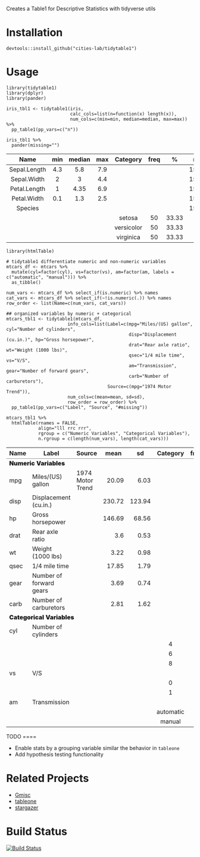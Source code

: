 Creates a Table1 for Descriptive Statistics with tidyverse utils

Installation
============

    devtools::install_github("cities-lab/tidytable1")

Usage
=====

    library(tidytable1)
    library(dplyr)
    library(pander)

    iris_tbl1 <- tidytable1(iris,
                            calc_cols=list(n=function(x) length(x)),
                            num_cols=c(min=min, median=median, max=max)) %>%
      pp_table1(pp_vars=c("n")) 

    iris_tbl1 %>%
      pander(missing="")

<table>
<colgroup>
<col style="width: 20%" />
<col style="width: 8%" />
<col style="width: 12%" />
<col style="width: 8%" />
<col style="width: 18%" />
<col style="width: 9%" />
<col style="width: 11%" />
<col style="width: 11%" />
</colgroup>
<thead>
<tr class="header">
<th style="text-align: center;">Name</th>
<th style="text-align: center;">min</th>
<th style="text-align: center;">median</th>
<th style="text-align: center;">max</th>
<th style="text-align: center;">Category</th>
<th style="text-align: center;">freq</th>
<th style="text-align: center;">%</th>
<th style="text-align: center;">n</th>
</tr>
</thead>
<tbody>
<tr class="odd">
<td style="text-align: center;">Sepal.Length</td>
<td style="text-align: center;">4.3</td>
<td style="text-align: center;">5.8</td>
<td style="text-align: center;">7.9</td>
<td style="text-align: center;"></td>
<td style="text-align: center;"></td>
<td style="text-align: center;"></td>
<td style="text-align: center;">150</td>
</tr>
<tr class="even">
<td style="text-align: center;">Sepal.Width</td>
<td style="text-align: center;">2</td>
<td style="text-align: center;">3</td>
<td style="text-align: center;">4.4</td>
<td style="text-align: center;"></td>
<td style="text-align: center;"></td>
<td style="text-align: center;"></td>
<td style="text-align: center;">150</td>
</tr>
<tr class="odd">
<td style="text-align: center;">Petal.Length</td>
<td style="text-align: center;">1</td>
<td style="text-align: center;">4.35</td>
<td style="text-align: center;">6.9</td>
<td style="text-align: center;"></td>
<td style="text-align: center;"></td>
<td style="text-align: center;"></td>
<td style="text-align: center;">150</td>
</tr>
<tr class="even">
<td style="text-align: center;">Petal.Width</td>
<td style="text-align: center;">0.1</td>
<td style="text-align: center;">1.3</td>
<td style="text-align: center;">2.5</td>
<td style="text-align: center;"></td>
<td style="text-align: center;"></td>
<td style="text-align: center;"></td>
<td style="text-align: center;">150</td>
</tr>
<tr class="odd">
<td style="text-align: center;">Species</td>
<td style="text-align: center;"></td>
<td style="text-align: center;"></td>
<td style="text-align: center;"></td>
<td style="text-align: center;"></td>
<td style="text-align: center;"></td>
<td style="text-align: center;"></td>
<td style="text-align: center;">150</td>
</tr>
<tr class="even">
<td style="text-align: center;"></td>
<td style="text-align: center;"></td>
<td style="text-align: center;"></td>
<td style="text-align: center;"></td>
<td style="text-align: center;">setosa</td>
<td style="text-align: center;">50</td>
<td style="text-align: center;">33.33</td>
<td style="text-align: center;"></td>
</tr>
<tr class="odd">
<td style="text-align: center;"></td>
<td style="text-align: center;"></td>
<td style="text-align: center;"></td>
<td style="text-align: center;"></td>
<td style="text-align: center;">versicolor</td>
<td style="text-align: center;">50</td>
<td style="text-align: center;">33.33</td>
<td style="text-align: center;"></td>
</tr>
<tr class="even">
<td style="text-align: center;"></td>
<td style="text-align: center;"></td>
<td style="text-align: center;"></td>
<td style="text-align: center;"></td>
<td style="text-align: center;">virginica</td>
<td style="text-align: center;">50</td>
<td style="text-align: center;">33.33</td>
<td style="text-align: center;"></td>
</tr>
</tbody>
</table>

    library(htmlTable)

    # tidytable1 differentiate numeric and non-numeric variables
    mtcars_df <- mtcars %>%
      mutate(cyl=factor(cyl), vs=factor(vs), am=factor(am, labels = c("automatic", "manual"))) %>%
      as_tibble()

    num_vars <- mtcars_df %>% select_if(is.numeric) %>% names
    cat_vars <- mtcars_df %>% select_if(~!is.numeric(.)) %>% names            
    row_order <- list(Name=c(num_vars, cat_vars))

    ## organized variables by numeric + categorical
    mtcars_tbl1 <- tidytable1(mtcars_df,
                           info_cols=list(Label=c(mpg="Miles/(US) gallon", cyl="Number of cylinders", 
                                                  disp="Displacement (cu.in.)", hp="Gross horsepower",
                                                  drat="Rear axle ratio", wt="Weight (1000 lbs)",
                                                  qsec="1/4 mile time", vs="V/S", 
                                                  am="Transmission", gear="Number of forward gears",
                                                  carb="Number of carburetors"),
                                          Source=c(mpg="1974 Motor Trend")),
                           num_cols=c(mean=mean, sd=sd),
                           row_order = row_order) %>%
      pp_table1(pp_vars=c("Label", "Source", "#missing"))

    mtcars_tbl1 %>% 
      htmlTable(rnames = FALSE,
                align="lll rrc rrr",
                rgroup = c("Numeric Variables", "Categorical Variables"),
                n.rgroup = c(length(num_vars), length(cat_vars)))

<table class="gmisc_table" style="border-collapse: collapse; margin-top: 1em; margin-bottom: 1em;">
<thead>
<tr>
<th style="border-bottom: 1px solid grey; border-top: 2px solid grey; text-align: center;">
Name
</th>
<th style="border-bottom: 1px solid grey; border-top: 2px solid grey; text-align: center;">
Label
</th>
<th style="border-bottom: 1px solid grey; border-top: 2px solid grey; text-align: center;">
Source
</th>
<th style="border-bottom: 1px solid grey; border-top: 2px solid grey; text-align: center;">
mean
</th>
<th style="border-bottom: 1px solid grey; border-top: 2px solid grey; text-align: center;">
sd
</th>
<th style="border-bottom: 1px solid grey; border-top: 2px solid grey; text-align: center;">
Category
</th>
<th style="border-bottom: 1px solid grey; border-top: 2px solid grey; text-align: center;">
freq
</th>
<th style="border-bottom: 1px solid grey; border-top: 2px solid grey; text-align: center;">
%
</th>
<th style="border-bottom: 1px solid grey; border-top: 2px solid grey; text-align: center;">
\#missing
</th>
</tr>
</thead>
<tbody>
<tr>
<td colspan="9" style="font-weight: 900;">
Numeric Variables
</td>
</tr>
<tr>
<td style="text-align: left;">
mpg
</td>
<td style="text-align: left;">
Miles/(US) gallon
</td>
<td style="text-align: left;">
1974 Motor Trend
</td>
<td style="text-align: right;">
20.09
</td>
<td style="text-align: right;">
6.03
</td>
<td style="text-align: center;">
</td>
<td style="text-align: right;">
</td>
<td style="text-align: right;">
</td>
<td style="text-align: right;">
0
</td>
</tr>
<tr>
<td style="text-align: left;">
disp
</td>
<td style="text-align: left;">
Displacement (cu.in.)
</td>
<td style="text-align: left;">
</td>
<td style="text-align: right;">
230.72
</td>
<td style="text-align: right;">
123.94
</td>
<td style="text-align: center;">
</td>
<td style="text-align: right;">
</td>
<td style="text-align: right;">
</td>
<td style="text-align: right;">
0
</td>
</tr>
<tr>
<td style="text-align: left;">
hp
</td>
<td style="text-align: left;">
Gross horsepower
</td>
<td style="text-align: left;">
</td>
<td style="text-align: right;">
146.69
</td>
<td style="text-align: right;">
68.56
</td>
<td style="text-align: center;">
</td>
<td style="text-align: right;">
</td>
<td style="text-align: right;">
</td>
<td style="text-align: right;">
0
</td>
</tr>
<tr>
<td style="text-align: left;">
drat
</td>
<td style="text-align: left;">
Rear axle ratio
</td>
<td style="text-align: left;">
</td>
<td style="text-align: right;">
3.6
</td>
<td style="text-align: right;">
0.53
</td>
<td style="text-align: center;">
</td>
<td style="text-align: right;">
</td>
<td style="text-align: right;">
</td>
<td style="text-align: right;">
0
</td>
</tr>
<tr>
<td style="text-align: left;">
wt
</td>
<td style="text-align: left;">
Weight (1000 lbs)
</td>
<td style="text-align: left;">
</td>
<td style="text-align: right;">
3.22
</td>
<td style="text-align: right;">
0.98
</td>
<td style="text-align: center;">
</td>
<td style="text-align: right;">
</td>
<td style="text-align: right;">
</td>
<td style="text-align: right;">
0
</td>
</tr>
<tr>
<td style="text-align: left;">
qsec
</td>
<td style="text-align: left;">
1/4 mile time
</td>
<td style="text-align: left;">
</td>
<td style="text-align: right;">
17.85
</td>
<td style="text-align: right;">
1.79
</td>
<td style="text-align: center;">
</td>
<td style="text-align: right;">
</td>
<td style="text-align: right;">
</td>
<td style="text-align: right;">
0
</td>
</tr>
<tr>
<td style="text-align: left;">
gear
</td>
<td style="text-align: left;">
Number of forward gears
</td>
<td style="text-align: left;">
</td>
<td style="text-align: right;">
3.69
</td>
<td style="text-align: right;">
0.74
</td>
<td style="text-align: center;">
</td>
<td style="text-align: right;">
</td>
<td style="text-align: right;">
</td>
<td style="text-align: right;">
0
</td>
</tr>
<tr>
<td style="text-align: left;">
carb
</td>
<td style="text-align: left;">
Number of carburetors
</td>
<td style="text-align: left;">
</td>
<td style="text-align: right;">
2.81
</td>
<td style="text-align: right;">
1.62
</td>
<td style="text-align: center;">
</td>
<td style="text-align: right;">
</td>
<td style="text-align: right;">
</td>
<td style="text-align: right;">
0
</td>
</tr>
<tr>
<td colspan="9" style="font-weight: 900;">
Categorical Variables
</td>
</tr>
<tr>
<td style="text-align: left;">
cyl
</td>
<td style="text-align: left;">
Number of cylinders
</td>
<td style="text-align: left;">
</td>
<td style="text-align: right;">
</td>
<td style="text-align: right;">
</td>
<td style="text-align: center;">
</td>
<td style="text-align: right;">
</td>
<td style="text-align: right;">
</td>
<td style="text-align: right;">
0
</td>
</tr>
<tr>
<td style="text-align: left;">
</td>
<td style="text-align: left;">
</td>
<td style="text-align: left;">
</td>
<td style="text-align: right;">
</td>
<td style="text-align: right;">
</td>
<td style="text-align: center;">
4
</td>
<td style="text-align: right;">
11
</td>
<td style="text-align: right;">
34.38
</td>
<td style="text-align: right;">
</td>
</tr>
<tr>
<td style="text-align: left;">
</td>
<td style="text-align: left;">
</td>
<td style="text-align: left;">
</td>
<td style="text-align: right;">
</td>
<td style="text-align: right;">
</td>
<td style="text-align: center;">
6
</td>
<td style="text-align: right;">
7
</td>
<td style="text-align: right;">
21.88
</td>
<td style="text-align: right;">
</td>
</tr>
<tr style="background-color: NA;">
<td style="background-color: NA; text-align: left;">
</td>
<td style="background-color: NA; text-align: left;">
</td>
<td style="background-color: NA; text-align: left;">
</td>
<td style="background-color: NA; text-align: right;">
</td>
<td style="background-color: NA; text-align: right;">
</td>
<td style="background-color: NA; text-align: center;">
8
</td>
<td style="background-color: NA; text-align: right;">
14
</td>
<td style="background-color: NA; text-align: right;">
43.75
</td>
<td style="background-color: NA; text-align: right;">
</td>
</tr>
<tr style="background-color: NA;">
<td style="background-color: NA; text-align: left;">
vs
</td>
<td style="background-color: NA; text-align: left;">
V/S
</td>
<td style="background-color: NA; text-align: left;">
</td>
<td style="background-color: NA; text-align: right;">
</td>
<td style="background-color: NA; text-align: right;">
</td>
<td style="background-color: NA; text-align: center;">
</td>
<td style="background-color: NA; text-align: right;">
</td>
<td style="background-color: NA; text-align: right;">
</td>
<td style="background-color: NA; text-align: right;">
0
</td>
</tr>
<tr style="background-color: NA;">
<td style="background-color: NA; text-align: left;">
</td>
<td style="background-color: NA; text-align: left;">
</td>
<td style="background-color: NA; text-align: left;">
</td>
<td style="background-color: NA; text-align: right;">
</td>
<td style="background-color: NA; text-align: right;">
</td>
<td style="background-color: NA; text-align: center;">
0
</td>
<td style="background-color: NA; text-align: right;">
18
</td>
<td style="background-color: NA; text-align: right;">
56.25
</td>
<td style="background-color: NA; text-align: right;">
</td>
</tr>
<tr style="background-color: NA;">
<td style="background-color: NA; text-align: left;">
</td>
<td style="background-color: NA; text-align: left;">
</td>
<td style="background-color: NA; text-align: left;">
</td>
<td style="background-color: NA; text-align: right;">
</td>
<td style="background-color: NA; text-align: right;">
</td>
<td style="background-color: NA; text-align: center;">
1
</td>
<td style="background-color: NA; text-align: right;">
14
</td>
<td style="background-color: NA; text-align: right;">
43.75
</td>
<td style="background-color: NA; text-align: right;">
</td>
</tr>
<tr style="background-color: NA;">
<td style="background-color: NA; text-align: left;">
am
</td>
<td style="background-color: NA; text-align: left;">
Transmission
</td>
<td style="background-color: NA; text-align: left;">
</td>
<td style="background-color: NA; text-align: right;">
</td>
<td style="background-color: NA; text-align: right;">
</td>
<td style="background-color: NA; text-align: center;">
</td>
<td style="background-color: NA; text-align: right;">
</td>
<td style="background-color: NA; text-align: right;">
</td>
<td style="background-color: NA; text-align: right;">
0
</td>
</tr>
<tr style="background-color: NA;">
<td style="background-color: NA; text-align: left;">
</td>
<td style="background-color: NA; text-align: left;">
</td>
<td style="background-color: NA; text-align: left;">
</td>
<td style="background-color: NA; text-align: right;">
</td>
<td style="background-color: NA; text-align: right;">
</td>
<td style="background-color: NA; text-align: center;">
automatic
</td>
<td style="background-color: NA; text-align: right;">
19
</td>
<td style="background-color: NA; text-align: right;">
59.38
</td>
<td style="background-color: NA; text-align: right;">
</td>
</tr>
<tr style="background-color: NA;">
<td style="background-color: NA; border-bottom: 2px solid grey; text-align: left;">
</td>
<td style="background-color: NA; border-bottom: 2px solid grey; text-align: left;">
</td>
<td style="background-color: NA; border-bottom: 2px solid grey; text-align: left;">
</td>
<td style="background-color: NA; border-bottom: 2px solid grey; text-align: right;">
</td>
<td style="background-color: NA; border-bottom: 2px solid grey; text-align: right;">
</td>
<td style="background-color: NA; border-bottom: 2px solid grey; text-align: center;">
manual
</td>
<td style="background-color: NA; border-bottom: 2px solid grey; text-align: right;">
13
</td>
<td style="background-color: NA; border-bottom: 2px solid grey; text-align: right;">
40.62
</td>
<td style="background-color: NA; border-bottom: 2px solid grey; text-align: right;">
</td>
</tr>
</tbody>
</table>
TODO
====

-   Enable stats by a grouping variable similar the behavior in
    `tableone`
-   Add hypothesis testing functionality

Related Projects
================

-   [Gmisc](https://github.com/gforge/Gmisc)
-   [tableone](https://github.com/kaz-yos/tableone)
-   [stargazer](https://cran.r-project.org/web/packages/stargazer/)

Build Status
============

[![Build
Status](https://travis-ci.org/cities-lab/tidytable1.svg?branch=master)](travis-ci.org/cities-lab/tidytable1)
